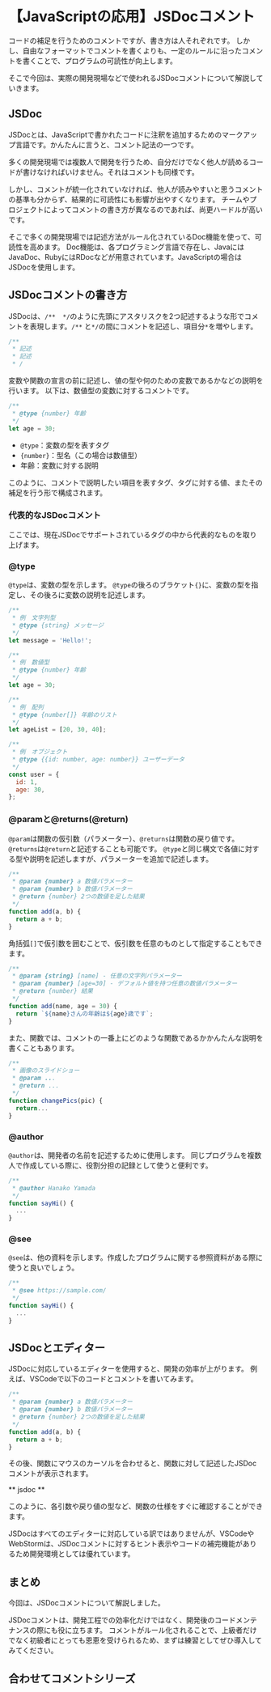 # 【JavaScriptの応用】JSDocコメント

コードの補足を行うためのコメントですが、書き方は人それぞれです。
しかし、自由なフォーマットでコメントを書くよりも、一定のルールに沿ったコメントを書くことで、プログラムの可読性が向上します。

そこで今回は、実際の開発現場などで使われるJSDocコメントについて解説していきます。

## JSDoc
JSDocとは、JavaScriptで書かれたコードに注釈を追加するためのマークアップ言語です。かんたんに言うと、コメント記法の一つです。

多くの開発現場では複数人で開発を行うため、自分だけでなく他人が読めるコードが書けなければいけません。それはコメントも同様です。

しかし、コメントが統一化されていなければ、他人が読みやすいと思うコメントの基準も分からず、結果的に可読性にも影響が出やすくなります。
チームやプロジェクトによってコメントの書き方が異なるのであれば、尚更ハードルが高いです。

そこで多くの開発現場では記述方法がルール化されているDoc機能を使って、可読性を高めます。
Doc機能は、各プログラミング言語で存在し、JavaにはJavaDoc、RubyにはRDocなどが用意されています。JavaScriptの場合はJSDocを使用します。

## JSDocコメントの書き方
JSDocは、```/**  */```のように先頭にアスタリスクを2つ記述するような形でコメントを表現します。```/**``` と```*/```の間にコメントを記述し、項目分```*```を増やします。
```javascript
/**
 * 記述
 * 記述
 * /
```

変数や関数の宣言の前に記述し、値の型や何のための変数であるかなどの説明を行います。
以下は、数値型の変数に対するコメントです。
```javascript
/** 
 * @type {number} 年齢 
 */
let age = 30;
 ```

* ```@type```：変数の型を表すタグ
* ```{number}```：型名（この場合は数値型）
* 年齢：変数に対する説明

このように、コメントで説明したい項目を表すタグ、タグに対する値、またその補足を行う形で構成されます。

### 代表的なJSDocコメント
ここでは、現在JSDocでサポートされているタグの中から代表的なものを取り上げます。

### @type
```@type```は、変数の型を示します。
```@type```の後ろのブラケット```{}```に、変数の型を指定し、その後ろに変数の説明を記述します。
```javascript
/** 
 * 例　文字列型
 * @type {string} メッセージ
 */
let message = 'Hello!';

/** 
 * 例　数値型
 * @type {number} 年齢
 */
let age = 30;

/** 
 * 例　配列
 * @type {number[]} 年齢のリスト
 */
let ageList = [20, 30, 40];

/** 
 * 例　オブジェクト
 * @type {{id: number, age: number}} ユーザーデータ
 */
const user = {
  id: 1,
  age: 30,
};
 ```

### @paramと@returns(@return)
```@param```は関数の仮引数（パラメーター）、```@returns```は関数の戻り値です。```@returns```は```@return```と記述することも可能です。
```@type```と同じ構文で各値に対する型や説明を記述しますが、パラメーターを追加で記述します。

```javascript
/** 
 * @param {number} a 数値パラメーター
 * @param {number} b 数値パラメーター
 * @return {number} 2つの数値を足した結果
 */
function add(a, b) {
  return a + b;
}
```

角括弧```[]```で仮引数を囲むことで、仮引数を任意のものとして指定することもできます。
```javascript
/** 
 * @param {string} [name] - 任意の文字列パラメーター
 * @param {number} [age=30] - デフォルト値を持つ任意の数値パラメーター
 * @return {number} 結果
 */
function add(name, age = 30) {
  return `${name}さんの年齢は${age}歳です`;
}
```

また、関数では、コメントの一番上にどのような関数であるかかんたんな説明を書くこともあります。
```javascript
/** 
 * 画像のスライドショー
 * @param ...
 * @return ...
 */
function changePics(pic) {
  return...
}
```

### @author
```@author```は、開発者の名前を記述するために使用します。
同じプログラムを複数人で作成している際に、役割分担の記録として使うと便利です。
```javascript
/** 
 * @author Hanako Yamada
 */
function sayHi() {
  ...
}
 ```

### @see
```@see```は、他の資料を示します。作成したプログラムに関する参照資料がある際に使うと良いでしょう。
```javascript
/** 
 * @see https://sample.com/
 */
function sayHi() {
  ...
}
 ```

## JSDocとエディター
JSDocに対応しているエディターを使用すると、開発の効率が上がります。
例えば、VSCodeで以下のコードとコメントを書いてみます。
```javascript
/** 
 * @param {number} a 数値パラメーター
 * @param {number} b 数値パラメーター
 * @return {number} 2つの数値を足した結果
 */
function add(a, b) {
  return a + b;
}
```

その後、関数にマウスのカーソルを合わせると、関数に対して記述したJSDocコメントが表示されます。

** jsdoc **

このように、各引数や戻り値の型など、関数の仕様をすぐに確認することができます。

JSDocはすべてのエディターに対応している訳ではありませんが、VSCodeやWebStormは、JSDocコメントに対するヒント表示やコードの補完機能がありるため開発環境としては優れています。

## まとめ
今回は、JSDocコメントについて解説しました。

JSDocコメントは、開発工程での効率化だけではなく、開発後のコードメンテナンスの際にも役に立ちます。
コメントがルール化されることで、上級者だけでなく初級者にとっても恩恵を受けられるため、まずは練習としてぜひ導入してみてください。

## 合わせてコメントシリーズ




